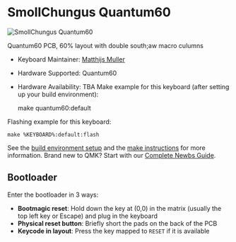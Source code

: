 # SmollChungus Quantum60

![SmollChungus Quantum60](https://.jpg)

Quantum60 PCB, 60% layout with double south;aw macro culumns

* Keyboard Maintainer: [Matthijs Muller](https://github.com/SmollChungus)
* Hardware Supported: Quantum60
* Hardware Availability: TBA
Make example for this keyboard (after setting up your build environment):

    make quantum60:default
    
Flashing example for this keyboard:

    make %KEYBOARD%:default:flash

See the [build environment setup](https://docs.qmk.fm/#/getting_started_build_tools) and the [make instructions](https://docs.qmk.fm/#/getting_started_make_guide) for more information. Brand new to QMK? Start with our [Complete Newbs Guide](https://docs.qmk.fm/#/newbs).

## Bootloader

Enter the bootloader in 3 ways:

* **Bootmagic reset**: Hold down the key at (0,0) in the matrix (usually the top left key or Escape) and plug in the keyboard
* **Physical reset button**: Briefly short the pads on the back of the PCB
* **Keycode in layout**: Press the key mapped to `RESET` if it is available
